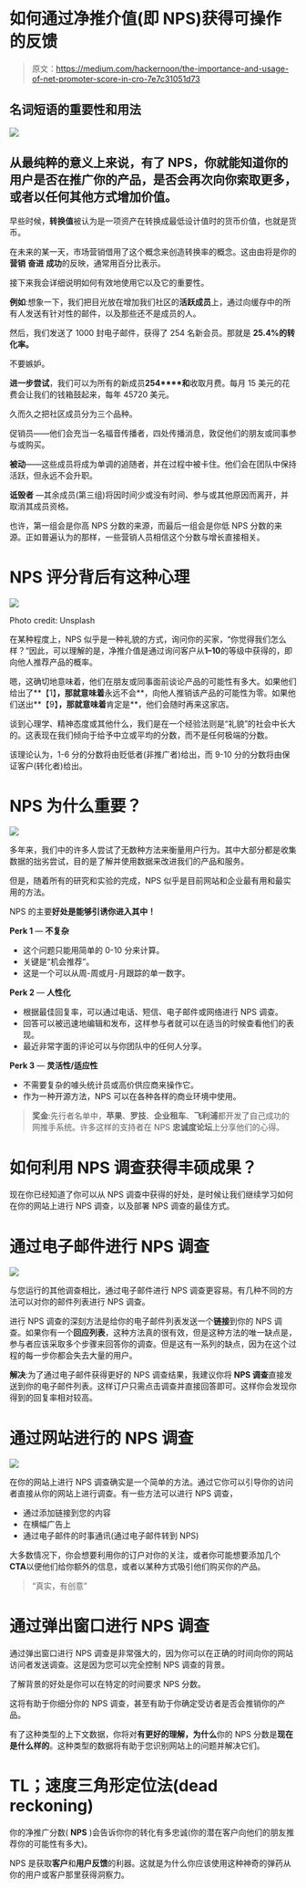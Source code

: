 # 如何通过净推介值(即 NPS)获得可操作的反馈

> 原文：<https://medium.com/hackernoon/the-importance-and-usage-of-net-promoter-score-in-cro-7e7c31051d73>

## 名词短语的重要性和用法

![](img/1f2a8b919e8e555034191c571c1a6e5e.png)

## 从最纯粹的意义上来说，有了 NPS，你就能知道你的用户是否在推广你的产品，是否会再次向你索取更多，或者以任何其他方式增加价值。

早些时候，**转换值**被认为是一项资产在转换成最低设计值时的货币价值，也就是货币。

在未来的某一天，市场营销借用了这个概念来创造转换率的概念。这由由将是你的**营销** **奋进** **成功**的反映，通常用百分比表示。

接下来我会详细说明如何有效地使用它以及它的重要性。

**例如**:想象一下，我们把目光放在增加我们社区的**活跃成员**上，通过向缓存中的所有人发送有针对性的邮件，以及那些还不是成员的人。

然后，我们发送了 1000 封电子邮件，获得了 254 名新会员。那就是 **25.4%的转化率。**

不要嫉妒。

**进一步尝试**，我们可以为所有的新成员**254****和**收取月费。每月 15 美元的花费会让我们的钱箱鼓起来，每年 45720 美元。

久而久之把社区成员分为三个品种。

促销员——他们会充当一名福音传播者，四处传播消息，敦促他们的朋友或同事参与或购买。

**被动**——这些成员将成为单调的追随者，并在过程中被卡住。他们会在团队中保持活跃，但永远不会升职。

**诋毁者** —其余成员(第三组)将因时间少或没有时间、参与或其他原因而离开，并取消其成员资格。

也许，第一组会是你高 NPS 分数的来源，而最后一组会是你低 NPS 分数的来源。正如普遍认为的那样，一些营销人员相信这个分数与增长直接相关。

# NPS 评分背后有这种心理

![](img/7f085aa454a47ec6aaafb629ca27d43b.png)

Photo credit: Unsplash

在某种程度上，NPS 似乎是一种礼貌的方式，询问你的买家，“你觉得我们怎么样？“因此，可以理解的是，净推介值是通过询问客户从**1–10**的等级中获得的，即向他人推荐产品的概率。

嗯，这确切地意味着，他们在朋友或同事面前谈论产品的可能性有多大。如果他们给出了**【1】**，那就意味着**永远不会**，向他人推销该产品的可能性为零。如果他们送出**【9】**，那就意味着**肯定是**，他们会随时再来这家店。

谈到心理学、精神态度或其他什么，我们是在一个经验法则是“礼貌”的社会中长大的。这表现在我们倾向于给予中立或平均的分数，而不是任何极端的分数。

该理论认为，1-6 分的分数将由贬低者(非推广者)给出，而 9-10 分的分数将由保证客户(转化者)给出。

# NPS 为什么重要？

![](img/02293c45f3db66e78d6e9c3f49f1177b.png)

多年来，我们中的许多人尝试了无数种方法来衡量用户行为。其中大部分都是收集数据的拙劣尝试，目的是了解并使用数据来改进我们的产品和服务。

但是，随着所有的研究和实验的完成，NPS 似乎是目前网站和企业最有用和最实用的方法。

NPS 的主要**好处是能够引诱你进入其中！**

**Perk 1** — **不复杂**

*   这个问题只能用简单的 0-10 分来计算。
*   关键是“机会推荐”。
*   这是一个可以从周-周或月-月跟踪的单一数字。

**Perk 2** — **人性化**

*   根据最佳回复率，可以通过电话、短信、电子邮件或网络进行 NPS 调查。
*   回答可以被迅速地编辑和发布，这样参与者就可以在适当的时候查看他们的表现。
*   最近非常字面的评论可以与你团队中的任何人分享。

**Perk 3** — **灵活性/适应性**

*   不需要复杂的噱头统计员或高价供应商来操作它。
*   作为一种开源方法，NPS 可以在各种各样的商业环境中使用。

> **奖金**:先行者名单中，**苹果**、**罗技**、**企业租车**、**飞利浦**都开发了自己成功的网推手系统。许多这样的支持者在 NPS **忠诚度论坛**上分享他们的心得。

# 如何利用 NPS 调查获得丰硕成果？

现在你已经知道了你可以从 NPS 调查中获得的好处，是时候让我们继续学习如何在你的网站上进行 NPS 调查，以及部署 NPS 调查的最佳方式。

# 通过电子邮件进行 NPS 调查

![](img/df6fc48892f06782bdd78b4c4594b017.png)

与您运行的其他调查相比，通过电子邮件进行 NPS 调查更容易。有几种不同的方法可以对你的邮件列表进行 NPS 调查。

进行 NPS 调查的深刻方法是给你的电子邮件列表发送一个**链接**到你的 NPS 调查。如果你有一个**回应列表**，这种方法真的很有效，但是这种方法的唯一缺点是，参与者应该采取多个步骤来回答你的调查。但是这有一系列的缺点，因为在这个过程的每一步你都会失去大量的用户。

**解决**:为了通过电子邮件获得更好的 NPS 调查结果，我建议你将 **NPS 调查**直接发送到你的电子邮件列表。这样订户只需点击调查并直接回答即可。这样你会发现你得到的回复率相对较高。

# 通过网站进行的 NPS 调查

![](img/876d3012c853371a064672e759281734.png)

在你的网站上进行 NPS 调查确实是一个简单的方法。通过它你可以引导你的访问者直接从你的网站上进行调查。有一些方法可以进行 NPS 调查，

*   通过添加链接到您的内容
*   在横幅广告上
*   通过电子邮件的时事通讯(通过电子邮件转到 NPS)

大多数情况下，你会想要利用你的订户对你的关注，或者你可能想要添加几个**CTA**以便他们给你额外的信息，或者以某种方式吸引他们购买你的产品。

> “真实，有创意”

# 通过弹出窗口进行 NPS 调查

通过弹出窗口进行 NPS 调查是非常强大的，因为你可以在正确的时间向你的网站访问者发送调查。这是因为您可以完全控制 NPS 调查的背景。

了解背景的好处是你可以在特定的时间要求 NPS 分数。

这将有助于你细分你的 NPS 调查，甚至有助于你确定受访者是否会推销你的产品。

有了这种类型的上下文数据，你将对**有更好的理解，为什么**你的 NPS 分数是**现在是什么样的**。这种类型的数据将有助于您识别网站上的问题并解决它们。

# TL；速度三角形定位法(dead reckoning)

你的净推广分数( **NPS** )会告诉你你的转化有多忠诚(你的潜在客户向他们的朋友推荐你的可能性有多大)。

NPS 是获取**客户**和**用户反馈**的利器。这就是为什么你应该使用这种神奇的弹药从你的用户或客户那里获得洞察力。